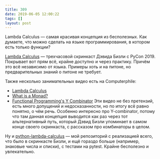 ```yaml
---
title: 309
date: 2019-06-05 12:00:22
tags: []
layout: post
---
```


Lambda Calculus — самая красивая концепция из бесполезных. Как думаете, что можно сделать на языке программирования, в котором есть только функции?

[Lambda Calculus](https://youtu.be/5C6sv7-eTKg) — трехчасовой скринкаст Дэвида Бизли с PyCon 2019. Покрывает вот прям всё, крайне доступно и через практику. Причём это всё независимо от языка. Примеры хоть и на питоне, но предварительных знаний о питоне не требует.

Также несколько занимательных видео есть на Computerphile:

+ [Lambda Calculus](https://youtu.be/eis11j_iGMs)
+ [What is a Monad?](https://youtu.be/t1e8gqXLbsU)
+ [Functional Programming's Y Combinator](https://youtu.be/9T8A89jgeTI)
Эти видео не без претензий, есть много допущений и недосказанности, но по итогу всё равно понятно, о чём речь. Особенно интересно про Y-combinator, потому что там данная концепция выводится как раз через тот альтернативный путь, который Дэвид Бизли упоминает в самом конце своего скринкаста, с рассказом про комбинаторы в целом.

Ну и [python-lambda-calculus](https://github.com/orsinium/python-lambda-calculus) — мой репозиторий с реализацией всего, что было в скринкасте Бизли, и ещё гораздо больше (например, знаковые числа и списки), с тестами на pytest. Крайне бесполезно и увлекательно.
